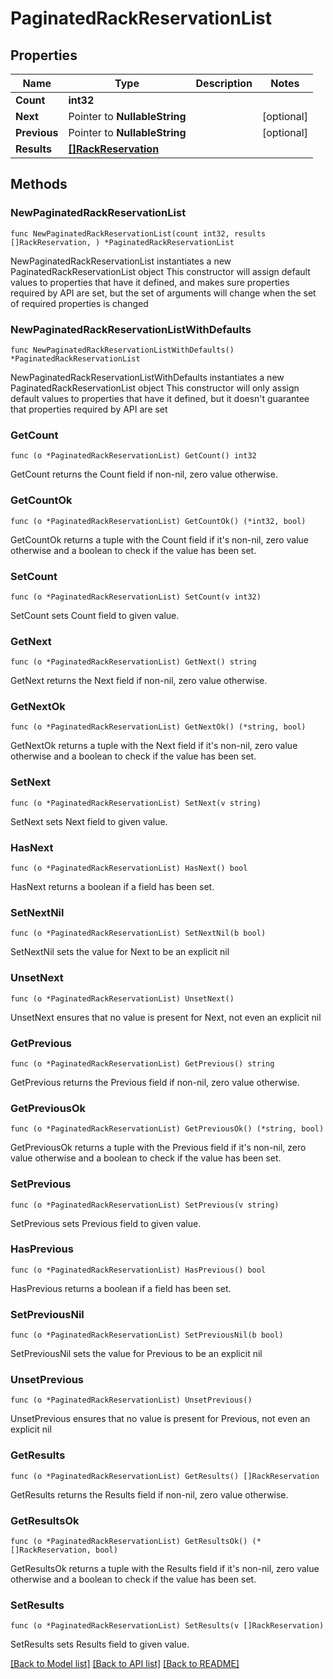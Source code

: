 # PaginatedRackReservationList

## Properties

Name | Type | Description | Notes
------------ | ------------- | ------------- | -------------
**Count** | **int32** |  | 
**Next** | Pointer to **NullableString** |  | [optional] 
**Previous** | Pointer to **NullableString** |  | [optional] 
**Results** | [**[]RackReservation**](RackReservation.md) |  | 

## Methods

### NewPaginatedRackReservationList

`func NewPaginatedRackReservationList(count int32, results []RackReservation, ) *PaginatedRackReservationList`

NewPaginatedRackReservationList instantiates a new PaginatedRackReservationList object
This constructor will assign default values to properties that have it defined,
and makes sure properties required by API are set, but the set of arguments
will change when the set of required properties is changed

### NewPaginatedRackReservationListWithDefaults

`func NewPaginatedRackReservationListWithDefaults() *PaginatedRackReservationList`

NewPaginatedRackReservationListWithDefaults instantiates a new PaginatedRackReservationList object
This constructor will only assign default values to properties that have it defined,
but it doesn't guarantee that properties required by API are set

### GetCount

`func (o *PaginatedRackReservationList) GetCount() int32`

GetCount returns the Count field if non-nil, zero value otherwise.

### GetCountOk

`func (o *PaginatedRackReservationList) GetCountOk() (*int32, bool)`

GetCountOk returns a tuple with the Count field if it's non-nil, zero value otherwise
and a boolean to check if the value has been set.

### SetCount

`func (o *PaginatedRackReservationList) SetCount(v int32)`

SetCount sets Count field to given value.


### GetNext

`func (o *PaginatedRackReservationList) GetNext() string`

GetNext returns the Next field if non-nil, zero value otherwise.

### GetNextOk

`func (o *PaginatedRackReservationList) GetNextOk() (*string, bool)`

GetNextOk returns a tuple with the Next field if it's non-nil, zero value otherwise
and a boolean to check if the value has been set.

### SetNext

`func (o *PaginatedRackReservationList) SetNext(v string)`

SetNext sets Next field to given value.

### HasNext

`func (o *PaginatedRackReservationList) HasNext() bool`

HasNext returns a boolean if a field has been set.

### SetNextNil

`func (o *PaginatedRackReservationList) SetNextNil(b bool)`

 SetNextNil sets the value for Next to be an explicit nil

### UnsetNext
`func (o *PaginatedRackReservationList) UnsetNext()`

UnsetNext ensures that no value is present for Next, not even an explicit nil
### GetPrevious

`func (o *PaginatedRackReservationList) GetPrevious() string`

GetPrevious returns the Previous field if non-nil, zero value otherwise.

### GetPreviousOk

`func (o *PaginatedRackReservationList) GetPreviousOk() (*string, bool)`

GetPreviousOk returns a tuple with the Previous field if it's non-nil, zero value otherwise
and a boolean to check if the value has been set.

### SetPrevious

`func (o *PaginatedRackReservationList) SetPrevious(v string)`

SetPrevious sets Previous field to given value.

### HasPrevious

`func (o *PaginatedRackReservationList) HasPrevious() bool`

HasPrevious returns a boolean if a field has been set.

### SetPreviousNil

`func (o *PaginatedRackReservationList) SetPreviousNil(b bool)`

 SetPreviousNil sets the value for Previous to be an explicit nil

### UnsetPrevious
`func (o *PaginatedRackReservationList) UnsetPrevious()`

UnsetPrevious ensures that no value is present for Previous, not even an explicit nil
### GetResults

`func (o *PaginatedRackReservationList) GetResults() []RackReservation`

GetResults returns the Results field if non-nil, zero value otherwise.

### GetResultsOk

`func (o *PaginatedRackReservationList) GetResultsOk() (*[]RackReservation, bool)`

GetResultsOk returns a tuple with the Results field if it's non-nil, zero value otherwise
and a boolean to check if the value has been set.

### SetResults

`func (o *PaginatedRackReservationList) SetResults(v []RackReservation)`

SetResults sets Results field to given value.



[[Back to Model list]](../README.md#documentation-for-models) [[Back to API list]](../README.md#documentation-for-api-endpoints) [[Back to README]](../README.md)


